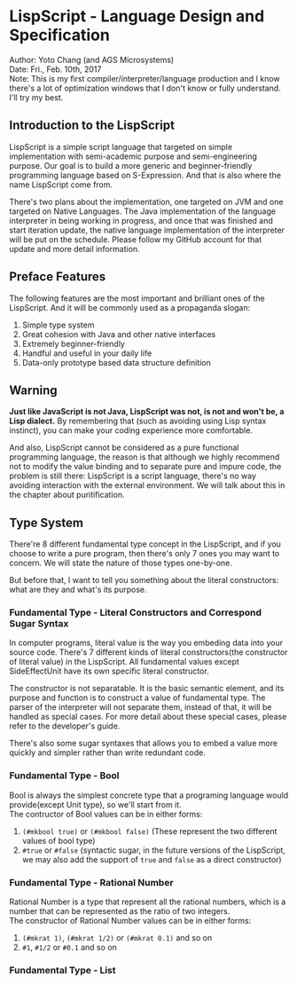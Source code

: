 # LispScript - Language Design and Specification

Author: Yoto Chang (and AGS Microsystems)  
Date: Fri., Feb. 10th, 2017  
Note: This is my first compiler/interpreter/language production and I know there's a lot of optimization windows that I don't know or fully understand. I'll try my best.

## Introduction to the LispScript
LispScript is a simple script language that targeted on simple implementation with semi-academic purpose and semi-engineering purpose. Our goal is to build a more generic and beginner-friendly programming language based on S-Expression. And that is also where the name LispScript come from.

There's two plans about the implementation, one targeted on JVM and one targeted on Native Languages. The Java implementation of the language interpreter in being working in progress, and once that was finished and start iteration update, the native language implementation of the interpreter will be put on the schedule. Please follow my GitHub account for that update and more detail information.

## Preface Features
The following features are the most important and brilliant ones of the LispScript. And it will be commonly used as a propaganda slogan:

1. Simple type system
2. Great cohesion with Java and other native interfaces
3. Extremely beginner-friendly
4. Handful and useful in your daily life
5. Data-only prototype based data structure definition

## Warning
**Just like JavaScript is not Java, LispScript was not, is not and won't be, a Lisp dialect.** By remembering that (such as avoiding using Lisp syntax instinct), you can make your coding experience more comfortable.

And also, LispScript cannot be considered as a pure functional programming language, the reason is that although we highly recommend not to modify the value binding and to separate pure and impure code, the problem is still there: LispScript is a script language, there's no way avoiding interaction with the external environment. We will talk about this in the chapter about puritification.

## Type System
There're 8 different fundamental type concept in the LispScript, and if you choose to write a pure program, then there's only 7 ones you may want to concern. We will state the nature of those types one-by-one.

But before that, I want to tell you something about the literal constructors: what are they and what's its purpose.

### Fundamental Type - Literal Constructors and Correspond Sugar Syntax
In computer programs, literal value is the way you embeding data into your source code. There's 7 different kinds of literal constructors(the constructor of literal value) in the LispScript. All fundamental values except SideEffectUnit have its own specific literal constructor.

The constructor is not separatable. It is the basic semantic element, and its purpose and function is to construct a value of fundamental type. The parser of the interpreter will not separate them, instead of that, it will be handled as special cases. For more detail about these special cases, please refer to the developer's guide.

There's also some sugar syntaxes that allows you to embed a value more quickly and simpler rather than write redundant code.

### Fundamental Type - Bool
Bool is always the simplest concrete type that a programing language would provide(except Unit type), so we'll start from it.  
The contructor of Bool values can be in either forms:  
1. ``(#mkbool true)`` or ``(#mkbool false)`` (These represent the two different values of bool type)
2. ``#true`` or ``#false`` (syntactic sugar, in the future versions of the LispScript, we may also add the support of ``true`` and ``false`` as a direct constructor)

### Fundamental Type - Rational Number
Rational Number is a type that represent all the rational numbers, which is a number that can be represented as the ratio of two integers.  
The constructor of Rational Number values can be in either forms:  
1. ``(#mkrat 1)``, ``(#mkrat 1/2)`` or ``(#mkrat 0.1)`` and so on
2. ``#1``, ``#1/2`` or ``#0.1`` and so on

### Fundamental Type - List
